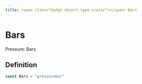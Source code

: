 ```yaml
---
title: <span class="badge object-type-scalar"></span> Bars
---
```

# <span class="badge object-type-scalar"></span> Bars

Pressure: Bars

## Definition

```go
const Bars = "pressurebar"
```
